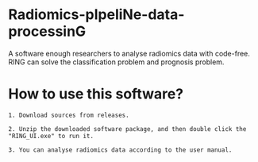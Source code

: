 # Radiomics-pIpeliNe-data-processinG
A software enough researchers to analyse radiomics data with code-free. RING can solve the classification problem and prognosis problem.

# How to use this software?

	1. Download sources from releases.

	2. Unzip the downloaded software package, and then double click the "RING_UI.exe" to run it.
	
	3. You can analyse radiomics data according to the user manual.
